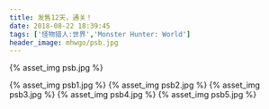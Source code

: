 ```yaml
---
title: 发售12天，通关！
date: 2018-08-22 18:39:45
tags: ['怪物猎人:世界','Monster Hunter: World']
header_image: mhwgo/psb.jpg
---
```

{% asset_img psb.jpg %}
<!-- more -->
{% asset_img psb1.jpg  %}
{% asset_img psb2.jpg  %}
{% asset_img psb3.jpg  %}
{% asset_img psb4.jpg  %}
{% asset_img psb5.jpg  %}